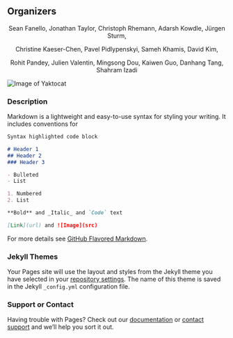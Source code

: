 ## Organizers
<p style="text-align: center;"> Sean Fanello, Jonathan Taylor, Christoph Rhemann, Adarsh Kowdle, Jürgen Sturm, </p>
<p style="text-align: center;"> Christine Kaeser-Chen, Pavel Pidlypenskyi, Sameh Khamis,  David Kim, </p>
<p style="text-align: center;"> Rohit Pandey, Julien Valentin,  Mingsong Dou, Kaiwen Guo, Danhang Tang, Shahram Izadi  </p>


![Image of Yaktocat](https://octodex.github.com/images/yaktocat.png)

### Description

Markdown is a lightweight and easy-to-use syntax for styling your writing. It includes conventions for

```markdown
Syntax highlighted code block

# Header 1
## Header 2
### Header 3

- Bulleted
- List

1. Numbered
2. List

**Bold** and _Italic_ and `Code` text

[Link](url) and ![Image](src)
```

For more details see [GitHub Flavored Markdown](https://guides.github.com/features/mastering-markdown/).

### Jekyll Themes

Your Pages site will use the layout and styles from the Jekyll theme you have selected in your [repository settings](https://github.com/augmentedperception/cvpr18/settings). The name of this theme is saved in the Jekyll `_config.yml` configuration file.

### Support or Contact

Having trouble with Pages? Check out our [documentation](https://help.github.com/categories/github-pages-basics/) or [contact support](https://github.com/contact) and we’ll help you sort it out.
